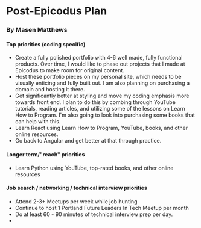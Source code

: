 # Post-Epicodus Plan
### By Masen Matthews

#### Top priorities (coding specific)
  * Create a fully polished portfolio with 4-6 well made, fully functional products. Over time, I would like to phase out projects that I made at Epicodus to make room for original content.
  * Host these portfolio pieces on my personal site, which needs to be visually enticing and fully built out. I am also planning on purchasing a domain and hosting it there.
  * Get significantly better at styling and move my coding emphasis more towards front end. I plan to do this by combing through YouTube tutorials, reading articles, and utilizing some of the lessons on Learn How to Program. I'm also going to look into purchasing some books that can help with this.
  * Learn React using Learn How to Program, YouTube, books, and other online resources.
  * Go back to Angular and get better at that through practice.

#### Longer term/"reach" priorities
  * Learn Python using YouTube, top-rated books, and other online resources

#### Job search / networking / technical interview priorities
  * Attend 2-3+ Meetups per week while job hunting
  * Continue to host 1 Portland Future Leaders In Tech Meetup per month
  * Do at least 60 - 90 minutes of technical interview prep per day.
  * 
